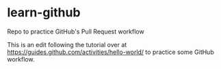 # learn-github
Repo to practice GitHub's Pull Request workflow

This is an edit following the tutorial over at https://guides.github.com/activities/hello-world/ to practice some GitHub workflow.
